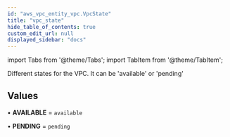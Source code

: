 ```yaml
---
id: "aws_vpc_entity_vpc.VpcState"
title: "vpc_state"
hide_table_of_contents: true
custom_edit_url: null
displayed_sidebar: "docs"
---
```


import Tabs from '@theme/Tabs';
import TabItem from '@theme/TabItem';

Different states for the VPC. It can be 'available' or 'pending'

## Values

• **AVAILABLE** = `available`

• **PENDING** = `pending`
